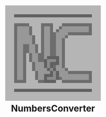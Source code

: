 <h1 align='center'>  
  <a>
    <img src="logo.jpg" alt="logo" width="300" height="300">
    NumbersConverter
  </a>
</h1>
